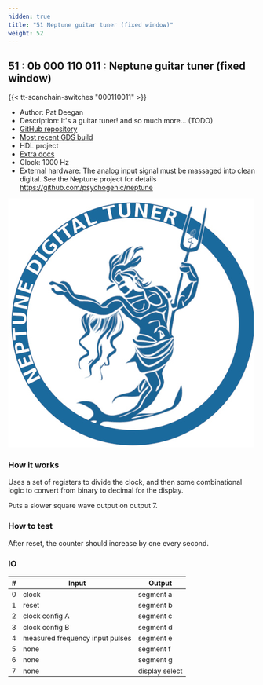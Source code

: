 ```yaml
---
hidden: true
title: "51 Neptune guitar tuner (fixed window)"
weight: 52
---
```


## 51 : 0b 000 110 011 : Neptune guitar tuner (fixed window)

{{< tt-scanchain-switches "000110011" >}}

* Author: Pat Deegan
* Description: It's a guitar tuner!  and so much more... (TODO)
* [GitHub repository](https://github.com/psychogenic/tt03_neptune_constantwindow)
* [Most recent GDS build](https://github.com/psychogenic/tt03_neptune_constantwindow/actions/runs/4759864994)
* HDL project
* [Extra docs](https://github.com/psychogenic/neptune/blob/main/README.md)
* Clock: 1000 Hz
* External hardware: The analog input signal must be massaged into clean digital.  See the Neptune project for details https://github.com/psychogenic/neptune

![picture](images/neptuneproject.jpg)

### How it works

Uses a set of registers to divide the clock, and then some combinational logic
to convert from binary to decimal for the display.

Puts a slower square wave output on output 7.


### How to test

After reset, the counter should increase by one every second.


### IO

| # | Input        | Output       |
|---|--------------|--------------|
| 0 | clock  | segment a |
| 1 | reset  | segment b |
| 2 | clock config A  | segment c |
| 3 | clock config B  | segment d |
| 4 | measured frequency input pulses  | segment e |
| 5 | none  | segment f |
| 6 | none  | segment g |
| 7 | none  | display select |
